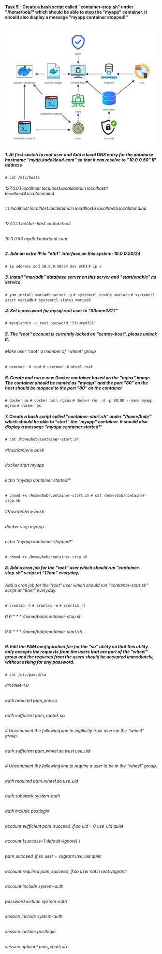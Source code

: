 #### Task 5 - Create a bash script called "container-stop.sh" under "/home/bob/" which should be able to stop the "myapp" container. It should also display a message "myapp container stopped!"
![PAM](/images/task5.png "PAM configuration")
---
##### 1. At first  switch to root user and Add a local DNS entry for the database hostname "mydb.kodekloud.com" so that it can resolve to "10.0.0.50" IP address
`# cat /etc/hosts`
###### 127.0.0.1   localhost localhost.localdomain localhost4 localhost4.localdomain4
###### ::1         localhost localhost.localdomain localhost6 localhost6.localdomain6
###### 127.0.1.1 centos-host centos-host
###### 10.0.0.50    mydb.kodekloud.com

##### 2. Add an extra IP to "eth1" interface on this system: 10.0.0.50/24
`# ip address add 10.0.0.50/24 dev eth1`
`# ip a`

##### 3. Install "mariadb" database server on this server and "start/enable" its service.
`# yum install mariadb-server –y`
`# systemctl enable mariadb`
`# systemctl start mariadb`
`# systemctl status mariadb`

##### 4. Set a password for mysql root user to "S3cure#321"
`# mysqladmin -u root password 'S3cure#321'`

##### 5. The "root" account is currently locked on "centos-host", please unlock it.
###### Make user "root" a member of "wheel" group
`# usermod -U root`
`# usermod -G wheel root`

##### 6. Create and run a new Docker container based on the "nginx" image. The container should be named as "myapp" and the port "80" on the host should be mapped to the port "80" on the container
`# docker ps`
`# docker pull nginx`
`# docker run -d -p 80:80 --name myapp nginx`
`# docker ps`

##### 7. Create a bash script called "container-start.sh" under "/home/bob/" which should be able to "start" the "myapp" container. It should also display a message "myapp container started!"
`# cat /home/bob/container-start.sh`
###### #!/usr/bin/env bash
###### docker start myapp
###### echo "myapp container started!"
`# chmod +x /home/bob/container-start.sh`
`# cat /home/bob/container-stop.sh`
###### #!/usr/bin/env bash
###### docker stop myapp
###### echo "myapp container stopped!"
`# chmod +x /home/bob/container-stop.sh`

##### 8. Add a cron job for the "root" user which should run "container-stop.sh" script at "12am" everyday.
###### Add a cron job for the "root" user which should run "container-start.sh" script at "8am" everyday.
`# crontab -l`
`# crontab -e`
`# crontab -l`
###### 0 0 * * * /home/bob/container-stop.sh
###### 0 8 * * * /home/bob/container-start.sh

##### 9. Edit the PAM configuration file for the "su" utility so that this utility only accepts the requests from the users that are part of the "wheel" group and the requests from the users should be accepted immediately, without asking for any password.
`# cat /etc/pam.d/su`
###### #%PAM-1.0
###### auth            required        pam_env.so
###### auth            sufficient      pam_rootok.so
###### # Uncomment the following line to implicitly trust users in the "wheel" group.
###### auth            sufficient      pam_wheel.so trust use_uid
###### # Uncomment the following line to require a user to be in the "wheel" group.
###### auth            required        pam_wheel.so use_uid
###### auth            substack        system-auth
###### auth            include         postlogin
###### account         sufficient      pam_succeed_if.so uid = 0 use_uid quiet
###### account         [success=1 default=ignore] \
######                                 pam_succeed_if.so user = vagrant use_uid quiet
###### account         required        pam_succeed_if.so user notin root:vagrant
###### account         include         system-auth
###### password        include         system-auth
###### session         include         system-auth
###### session         include         postlogin
###### session         optional        pam_xauth.so